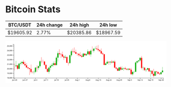 # Bitcoin Stats

BTC/USDT|24h change|24h high|24h low|
|---|---|---|---|
|$19605.92|2.77%|$20385.86|$18967.59|

<img src="./chart.svg">
